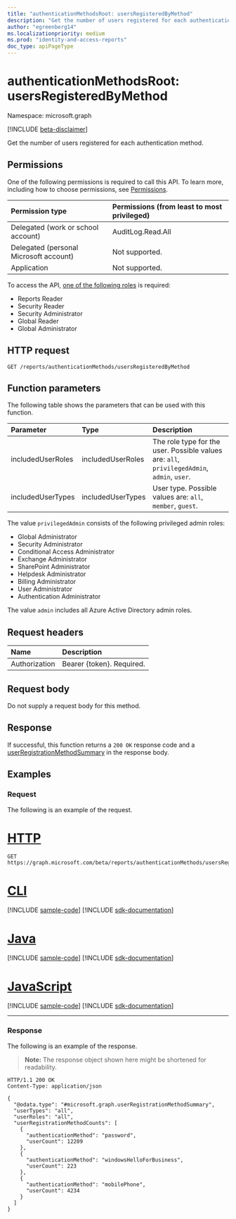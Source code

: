 ```yaml
---
title: "authenticationMethodsRoot: usersRegisteredByMethod"
description: "Get the number of users registered for each authentication method."
author: "egreenberg14"
ms.localizationpriority: medium
ms.prod: "identity-and-access-reports"
doc_type: apiPageType
---
```


# authenticationMethodsRoot: usersRegisteredByMethod

Namespace: microsoft.graph

[!INCLUDE [beta-disclaimer](../../includes/beta-disclaimer.md)]

Get the number of users registered for each authentication method.

## Permissions

One of the following permissions is required to call this API. To learn more, including how to choose permissions, see [Permissions](/graph/permissions-reference).

|Permission type|Permissions (from least to most privileged)|
|:---|:---|
|Delegated (work or school account)|AuditLog.Read.All|
|Delegated (personal Microsoft account)|Not supported.|
|Application|Not supported.|

To access the API, [one of the following roles](/azure/active-directory/users-groups-roles/directory-assign-admin-roles#available-roles) is required:

* Reports Reader
* Security Reader
* Security Administrator
* Global Reader
* Global Administrator

## HTTP request

<!-- {
  "blockType": "ignored"
}
-->
``` http
GET /reports/authenticationMethods/usersRegisteredByMethod
```

## Function parameters

The following table shows the parameters that can be used with this function.

|Parameter|Type|Description|
|:---|:---|:---|
|includedUserRoles|includedUserRoles|The role type for the user. Possible values are: `all`, `privilegedAdmin`, `admin`, `user`.|
|includedUserTypes|includedUserTypes|User type. Possible values are: `all`, `member`, `guest`.|

The value `privilegedAdmin` consists of the following privileged admin roles:

* Global Administrator
* Security Administrator
* Conditional Access Administrator
* Exchange Administrator
* SharePoint Administrator
* Helpdesk Administrator
* Billing Administrator
* User Administrator
* Authentication Administrator

The value `admin` includes all Azure Active Directory admin roles.

## Request headers

|Name|Description|
|:---|:---|
|Authorization|Bearer {token}. Required.|

## Request body

Do not supply a request body for this method.

## Response

If successful, this function returns a `200 OK` response code and a [userRegistrationMethodSummary](../resources/userregistrationmethodsummary.md) in the response body.

## Examples

### Request

The following is an example of the request.

# [HTTP](#tab/http)
<!-- {
  "blockType": "request",
  "name": "authenticationmethodsroot_usersregisteredbymethod"
}
-->
``` http
GET https://graph.microsoft.com/beta/reports/authenticationMethods/usersRegisteredByMethod(includedUserTypes='all',includedUserRoles='all')
```

# [CLI](#tab/cli)
[!INCLUDE [sample-code](../includes/snippets/cli/authenticationmethodsroot-usersregisteredbymethod-cli-snippets.md)]
[!INCLUDE [sdk-documentation](../includes/snippets/snippets-sdk-documentation-link.md)]

# [Java](#tab/java)
[!INCLUDE [sample-code](../includes/snippets/java/authenticationmethodsroot-usersregisteredbymethod-java-snippets.md)]
[!INCLUDE [sdk-documentation](../includes/snippets/snippets-sdk-documentation-link.md)]

# [JavaScript](#tab/javascript)
[!INCLUDE [sample-code](../includes/snippets/javascript/authenticationmethodsroot-usersregisteredbymethod-javascript-snippets.md)]
[!INCLUDE [sdk-documentation](../includes/snippets/snippets-sdk-documentation-link.md)]

---

### Response

The following is an example of the response.

>**Note:** The response object shown here might be shortened for readability.
<!-- {
  "blockType": "response",
  "truncated": true,
  "@odata.type": "microsoft.graph.userRegistrationFeatureSummary"
}
-->
``` http
HTTP/1.1 200 OK
Content-Type: application/json

{
  "@odata.type": "#microsoft.graph.userRegistrationMethodSummary",
  "userTypes": "all",
  "userRoles": "all",
  "userRegistrationMethodCounts": [
    {
      "authenticationMethod": "password",
      "userCount": 12209
    },
    {
      "authenticationMethod": "windowsHelloForBusiness",
      "userCount": 223
    },
    {
      "authenticationMethod": "mobilePhone",
      "userCount": 4234
    }
  ]
}
```
